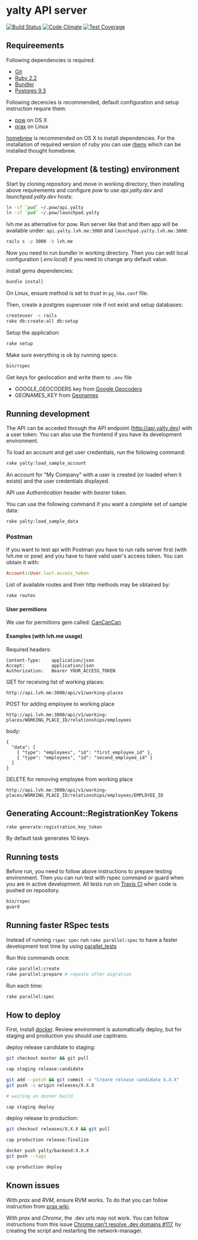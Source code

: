 yalty API server
================

[![Build Status](https://magnum.travis-ci.com/yalty/yalty-backend.svg?token=35p5MLza67zdcUbXZDsS&branch=master)](https://magnum.travis-ci.com/yalty/yalty-backend) [![Code Climate](https://codeclimate.com/repos/5548cbaae30ba06b34000d53/badges/66b6a34fcae4e5ad3f80/gpa.svg)](https://codeclimate.com/repos/5548cbaae30ba06b34000d53/feed) [![Test Coverage](https://codeclimate.com/repos/5548cbaae30ba06b34000d53/badges/66b6a34fcae4e5ad3f80/coverage.svg)](https://codeclimate.com/repos/5548cbaae30ba06b34000d53/coverage)

Requireements
-------------

Following dependencies is required:

* [Git](http://git-scm.com/)
* [Ruby 2.2](https://www.ruby-lang.org/)
* [Bundler](http://bundler.io/)
* [Postgres 9.3](http://www.postgresql.org/)

Following decencies is recommended, default configuration and
setup instruction require them:

* [pow](http://pow.cx/) on OS X
* [prax](http://ysbaddaden.github.io/prax/) on Linux

[homebrew](http://brew.sh/) is recommended on OS X to install dependencies. For
the installation of required version of ruby you can use
[rbenv](https://github.com/sstephenson/rbenv) which can be installed thought
homebrew.


Prepare development (& testing) environment
-------------------------------------------

Start by cloning repository and move in working directory, then installing
above requirements and configure *pow* to use *api.yalty.dev* and
*launchpad.yalty.dev* hosts:

```bash
ln -sf `pwd` ~/.pow/api.yalty
ln -sf `pwd` ~/.pow/launchpad.yalty
```

lvh.me as alternative for pow. Run server like that and then app will be available
under: `api.yalty.lvh.me:3000` and `launchpad.yalty.lvh.me:3000`:

```bash
rails s -p 3000 -b lvh.me
```

Now you need to run *bundler* in working directory. Then you can edit local
configuration (*.env.local*) if you need to change any default value.

install gems dependencies:
```bash
bundle install
```

On Linux, ensure method is set to *trust* in `pg_hba.conf` file.

Then, create a postgres superuser role if not exist and setup databases:
```bash
createuser -s rails
rake db:create:all db:setup
```

Setup the application:
```bash
rake setup
```

Make sure everything is ok by running specs:
```bash
bin/rspec
```

Get keys for geolocation and write them to `.env` file
* GOOGLE_GEOCODERS key from [Google Geocoders](https://developers.google.com/maps/documentation/geocoding/intro)
* GEONAMES_KEY from [Geonames](http://www.geonames.org/)


Running development
-------------------

The API can be acceded through the API endpoint (http://api.yalty.dev) with a
user token. You can also use the frontend if you have its development
environment.

To load an account and get user credentials, run the following command:
```bash
rake yalty:load_sample_account
```

An account for "My Company" with a user is created (or loaded when it exists) and
the user credentials displayed.

API use *Authentication* header with *bearer* token.

You can use the following command if you want a complete set of sample data:
```bash
rake yalty:load_sample_data
```

### Postman

If you want to test api with Postman you have to run rails server first (with lvh.me or pow) and you have to have valid user's access token. You can obtain it with:
```ruby
Account::User.last.access_token
```

List of available routes and their http methods may be obtained by:
```bash
rake routes
```

#### User permitions

We use for permitions gem called: [CanCanCan](https://github.com/CanCanCommunity/cancancan)

#### Examples (with lvh.me usage)

Required headers:
```
Content-Type:    application/json
Accept:          application/json
Authorization:   Bearer YOUR_ACCESS_TOKEN
```

GET for receiving list of working places:
```
http://api.lvh.me:3000/api/v1/working-places
```

POST for adding employee to working place
```
http://api.lvh.me:3000/api/v1/working-places/WORKING_PLACE_ID/relationships/employees
```
body:
```
{
  "data": [
    { "type": "employees", "id": "first_employee_id" },
    { "type": "employees", "id": "second_employee_id" }
  ]
}
```

DELETE for removing employee from working place
```
http://api.lvh.me:3000/api/v1/working-places/WORKING_PLACE_ID/relationships/employees/EMPLOYEE_ID
```

Generating Account::RegistrationKey Tokens
------------------------------------------

```
rake generate:registration_key_token
```

By default task generates 10 keys.


Running tests
-------------

Before run, you need to follow above instructions to prepare testing
environment. Then you can run test with rspec command or guard when you are
in active development. All tests run on
[Travis CI](https://magnum.travis-ci.com/yalty/yalty-backend)
when code is pushed on repository.

```bash
bin/rspec
guard
```

Running faster RSpec tests
-------------

Instead of running `rspec spec` run `rake parallel:spec` to have a faster development test time by using [parallel_tests](https://github.com/grosser/parallel_tests)

Run this commands once:
```bash
rake parallel:create
rake parallel:prepare # repeate after migration
```

Run each time:
```bash
rake parallel:spec
```

How to deploy
-------------

First, install [docker](https://docs.docker.com/engine/installation/). Review environment is
automatically deploy, but for staging and production you should use capitrano.

deploy release candidate to staging:
```bash
git checkout master && git pull

cap staging release:candidate

git add --patch && git commit -m "Create release candidate X.X.X"
git push -u origin releases/X.X.X

# waiting on docker build

cap staging deploy
```

deploy release to production:
```bash
git checkout releases/X.X.X && git pull

cap production release:finalize

docker push yalty/backend:X.X.X
git push --tags

cap production deploy
```

Known issues
------------

With *prax* and *RVM*, ensure RVM works. To do that you can follow instruction
from [prax wiki](https://github.com/ysbaddaden/prax/wiki/Ruby-Version-Managers#rvm).

With *prax* and *Chrome*, the .dev urls may not work. You can follow instructions
from this issue [Chrome can't resolve .dev domains #117](https://github.com/ysbaddaden/prax/issues/117#issuecomment-78342316), by creating the script and restarting the network-manager.
